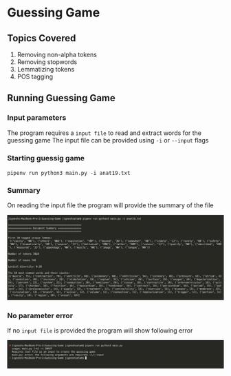 # Guessing Game

## Topics Covered
1. Removing non-alpha tokens
2. Removing stopwords
3. Lemmatizing tokens
4. POS tagging

## Running Guessing Game

### Input parameters
The program requires a `input file` to read and extract words for the guessing game
The input file can be provided using `-i` or `--input` flags

### Starting guessig game
```
pipenv run python3 main.py -i anat19.txt
```

### Summary
On reading the input file the program will provide the summary of the file

![summary](Guessing-Game/docs/Summary.png)

### No parameter error
If no `input file` is provided the program will show following error

![error](Guessing-Game/docs/Error.png)
